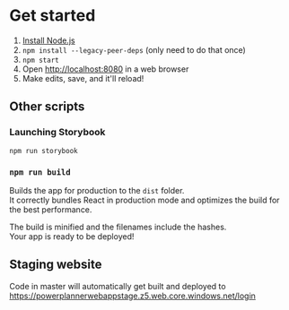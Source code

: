 # Get started

1. [Install Node.js](https://nodejs.org/en/download/)
1. `npm install --legacy-peer-deps` (only need to do that once)
1. `npm start`
1. Open [http://localhost:8080](http://localhost:8080) in a web browser
1. Make edits, save, and it'll reload!


## Other scripts


### Launching Storybook

```
npm run storybook
```


### `npm run build`

Builds the app for production to the `dist` folder.<br>
It correctly bundles React in production mode and optimizes the build for the best performance.

The build is minified and the filenames include the hashes.<br>
Your app is ready to be deployed!


## Staging website

Code in master will automatically get built and deployed to https://powerplannerwebappstage.z5.web.core.windows.net/login

